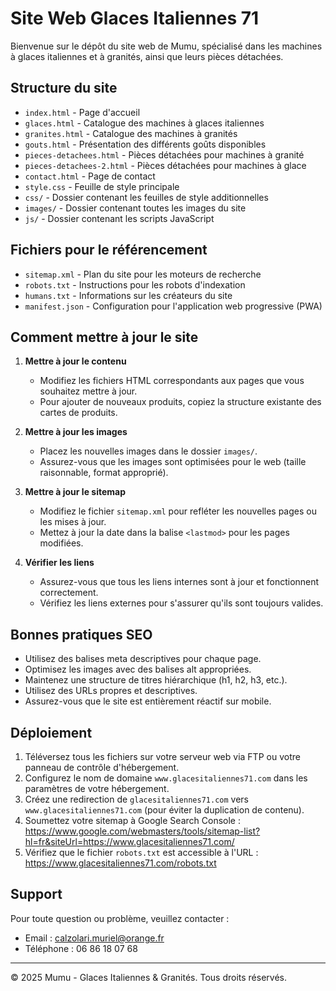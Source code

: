 # Site Web Glaces Italiennes 71

Bienvenue sur le dépôt du site web de Mumu, spécialisé dans les machines à glaces italiennes et à granités, ainsi que leurs pièces détachées.

## Structure du site

- `index.html` - Page d'accueil
- `glaces.html` - Catalogue des machines à glaces italiennes
- `granites.html` - Catalogue des machines à granités
- `gouts.html` - Présentation des différents goûts disponibles
- `pieces-detachees.html` - Pièces détachées pour machines à granité
- `pieces-detachees-2.html` - Pièces détachées pour machines à glace
- `contact.html` - Page de contact
- `style.css` - Feuille de style principale
- `css/` - Dossier contenant les feuilles de style additionnelles
- `images/` - Dossier contenant toutes les images du site
- `js/` - Dossier contenant les scripts JavaScript

## Fichiers pour le référencement

- `sitemap.xml` - Plan du site pour les moteurs de recherche
- `robots.txt` - Instructions pour les robots d'indexation
- `humans.txt` - Informations sur les créateurs du site
- `manifest.json` - Configuration pour l'application web progressive (PWA)

## Comment mettre à jour le site

1. **Mettre à jour le contenu**
   - Modifiez les fichiers HTML correspondants aux pages que vous souhaitez mettre à jour.
   - Pour ajouter de nouveaux produits, copiez la structure existante des cartes de produits.

2. **Mettre à jour les images**
   - Placez les nouvelles images dans le dossier `images/`.
   - Assurez-vous que les images sont optimisées pour le web (taille raisonnable, format approprié).

3. **Mettre à jour le sitemap**
   - Modifiez le fichier `sitemap.xml` pour refléter les nouvelles pages ou les mises à jour.
   - Mettez à jour la date dans la balise `<lastmod>` pour les pages modifiées.

4. **Vérifier les liens**
   - Assurez-vous que tous les liens internes sont à jour et fonctionnent correctement.
   - Vérifiez les liens externes pour s'assurer qu'ils sont toujours valides.

## Bonnes pratiques SEO

- Utilisez des balises meta descriptives pour chaque page.
- Optimisez les images avec des balises alt appropriées.
- Maintenez une structure de titres hiérarchique (h1, h2, h3, etc.).
- Utilisez des URLs propres et descriptives.
- Assurez-vous que le site est entièrement réactif sur mobile.

## Déploiement

1. Téléversez tous les fichiers sur votre serveur web via FTP ou votre panneau de contrôle d'hébergement.
2. Configurez le nom de domaine `www.glacesitaliennes71.com` dans les paramètres de votre hébergement.
3. Créez une redirection de `glacesitaliennes71.com` vers `www.glacesitaliennes71.com` (pour éviter la duplication de contenu).
4. Soumettez votre sitemap à Google Search Console : https://www.google.com/webmasters/tools/sitemap-list?hl=fr&siteUrl=https://www.glacesitaliennes71.com/
5. Vérifiez que le fichier `robots.txt` est accessible à l'URL : https://www.glacesitaliennes71.com/robots.txt

## Support

Pour toute question ou problème, veuillez contacter :
- Email : calzolari.muriel@orange.fr
- Téléphone : 06 86 18 07 68

---
© 2025 Mumu - Glaces Italiennes & Granités. Tous droits réservés.
